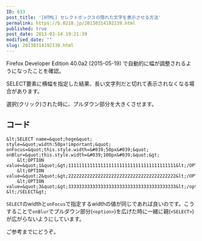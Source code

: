 ```yaml
---
ID: 633
post_title: '[HTML] セレクトボックスの隠れた文字を表示させる方法'
permalink: https://b.0218.jp/20130314192139.html
published: true
post_date: 2013-03-14 19:21:39
modified_date: ""
slug: 20130314192139.html
---
```

<div class="alert alert-danger">Firefox Developer Edition 40.0a2 (2015-05-19) で自動的に幅が調整されるようになったことを確認。</div>

SELECT要素に横幅を指定した結果、長い文字列だと切れて表示されなくなる場合があります。

選択(クリック)された時に、プルダウン部分を大きくさせます。

<!--more-->

## コード

```language-html
&lt;SELECT name=&quot;hoge&quot; style=&quot;width:50px!important;&quot; onFocus=&quot;this.style.width=&#039;50px&#039;&quot; onBlur=&quot;this.style.width=&#039;100px&#039;&quot;&gt;
    &lt;OPTION value=&quot;1&quot;&gt;1111111111111111111111111111111111111111&lt;/OPTION&gt;
    &lt;OPTION value=&quot;2&quot;&gt;2222222222222222222222222222222222222222&lt;/OPTION&gt;
    &lt;OPTION value=&quot;3&quot;&gt;3333333333333333333333333333333333333333&lt;/option&gt;
&lt;/SELECT&gt;
```

`SELECT`のwidthと`onFocus`で指定するwidthの値が同じであれば良いのです。こうすることで`onBlur`でプルダウン部分(`<option>`)を広げた時に一緒に親(`<SELECT>`)が広がらないようにしています。

ご参考までにどうぞ。